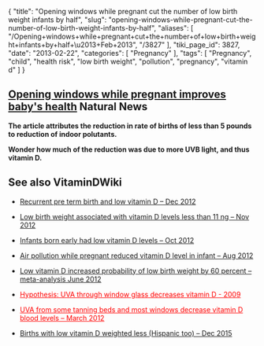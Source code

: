 {
    "title": "Opening windows while pregnant cut the number of low birth weight infants by half",
    "slug": "opening-windows-while-pregnant-cut-the-number-of-low-birth-weight-infants-by-half",
    "aliases": [
        "/Opening+windows+while+pregnant+cut+the+number+of+low+birth+weight+infants+by+half+\u2013+Feb+2013",
        "/3827"
    ],
    "tiki_page_id": 3827,
    "date": "2013-02-22",
    "categories": [
        "Pregnancy"
    ],
    "tags": [
        "Pregnancy",
        "child",
        "health risk",
        "low birth weight",
        "pollution",
        "pregnancy",
        "vitamin d"
    ]
}


## [Opening windows while pregnant improves baby's health](http://www.naturalnews.com/039196_fresh_air_pregnancy_babys_health.html) Natural News

 **The article attributes the reduction in rate of births of less than 5 pounds to reduction of indoor polutants.** 

 **Wonder how much of the reduction was due to more UVB light, and thus vitamin D.** 

## See also VitaminDWiki

* [Recurrent pre term birth and low vitamin D – Dec 2012](/posts/recurrent-pre-term-birth-and-low-vitamin-d)

* [Low birth weight associated with vitamin D levels less than 11 ng – Nov 2012](/posts/low-birth-weight-associated-with-vitamin-d-levels-less-than-11-ng)

* [Infants born early had low vitamin D levels – Oct 2012](/posts/infants-born-early-had-low-vitamin-d-levels)

* [Air pollution while pregnant reduced vitamin D level in infant – Aug 2012](/posts/air-pollution-while-pregnant-reduced-vitamin-d-level-in-infant)

* [Low vitamin D increased probability of low birth weight by 60 percent – meta-analysis June 2012](/posts/low-vitamin-d-increased-probability-of-low-birth-weight-by-60-percent-meta-analysis)

* <a href="/posts/hypothesis-uva-through-window-glass-decreases-vitamin-d-2009" style="color: red; text-decoration: underline;" title="This post/category does not exist yet: Hypothesis: UVA through window glass decreases vitamin D - 2009">Hypothesis: UVA through window glass decreases vitamin D - 2009</a>

* <a href="/posts/uva-from-some-tanning-beds-and-most-windows-decrease-vitamin-d-blood-levels" style="color: red; text-decoration: underline;" title="This post/category does not exist yet: UVA from some tanning beds and most windows decrease vitamin D blood levels – March 2012">UVA from some tanning beds and most windows decrease vitamin D blood levels – March 2012</a>

* [Births with low vitamin D weighted less (Hispanic too) – Dec 2015](/posts/births-with-low-vitamin-d-weighted-less-hispanic-too)
